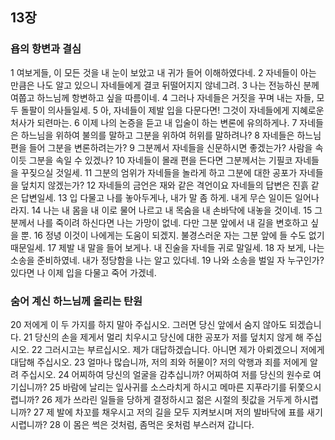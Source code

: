 ## 13장
### 욥의 항변과 결심
1 여보게들, 이 모든 것을 내 눈이 보았고 내 귀가 들어 이해하였다네.
2 자네들이 아는 만큼은 나도 알고 있으니 자네들에게 결코 뒤떨어지지 않네그려.
3 나는 전능하신 분께 여쭙고 하느님께 항변하고 싶을 따름이네.
4 그러나 자네들은 거짓을 꾸며 내는 자들, 모두 돌팔이 의사들일세.
5 아, 자네들이 제발 입을 다문다면! 그것이 자네들에게 지혜로운 처사가 되련마는.
6 이제 나의 논증을 듣고 내 입술이 하는 변론에 유의하게나.
7 자네들은 하느님을 위하여 불의를 말하고 그분을 위하여 허위를 말하려나?
8 자네들은 하느님 편을 들어 그분을 변론하려는가?
9 그분께서 자네들을 신문하시면 좋겠는가? 사람을 속이듯 그분을 속일 수 있겠나?
10 자네들이 몰래 편을 든다면 그분께서는 기필코 자네들을 꾸짖으실 것일세.
11 그분의 엄위가 자네들을 놀라게 하고 그분에 대한 공포가 자네들을 덮치지 않겠는가?
12 자네들의 금언은 재와 같은 격언이요 자네들의 답변은 진흙 같은 답변일세.
13 입 다물고 나를 놓아두게나, 내가 말 좀 하게. 내게 무슨 일이든 일어나라지.
14 나는 내 몸을 내 이로 물어 나르고 내 목숨을 내 손바닥에 내놓을 것이네.
15 그분께서 나를 죽이려 하신다면 나는 가망이 없네. 다만 그분 앞에서 내 길을 변호하고 싶을 뿐.
16 정녕 이것이 나에게는 도움이 되겠지. 불경스러운 자는 그분 앞에 들 수도 없기 때문일세.
17 제발 내 말을 들어 보게나. 내 진술을 자네들 귀로 말일세.
18 자 보게, 나는 소송을 준비하였네. 내가 정당함을 나는 알고 있다네.
19 나와 소송을 벌일 자 누구인가? 있다면 나 이제 입을 다물고 죽어 가겠네.
### 숨어 계신 하느님께 올리는 탄원
20 저에게 이 두 가지를 하지 말아 주십시오. 그러면 당신 앞에서 숨지 않아도 되겠습니다.
21 당신의 손을 제게서 멀리 치우시고 당신에 대한 공포가 저를 덮치지 않게 해 주십시오.
22 그러시고는 부르십시오. 제가 대답하겠습니다. 아니면 제가 아뢰겠으니 저에게 대답해 주십시오.
23 얼마나 많습니까, 저의 죄와 허물이? 저의 악행과 죄를 저에게 알려 주십시오.
24 어찌하여 당신의 얼굴을 감추십니까? 어찌하여 저를 당신의 원수로 여기십니까?
25 바람에 날리는 잎사귀를 소스라치게 하시고 메마른 지푸라기를 뒤쫓으시렵니까?
26 제가 쓰라린 일들을 당하게 결정하시고 젊은 시절의 죗값을 거두게 하시렵니까?
27 제 발에 차꼬를 채우시고 저의 길을 모두 지켜보시며 저의 발바닥에 표를 새기시렵니까?
28 이 몸은 썩은 것처럼, 좀먹은 옷처럼 부스러져 갑니다.
